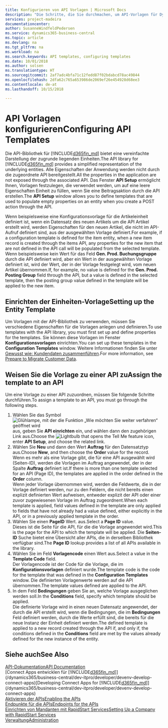 ```yaml
---
title: Konfigurieren von API Vorlagen | Microsoft Docs
description: "Die Schritte, die Sie durchmachen, um API-Vorlagen für Dynamics 365 Business Central zu konfigurieren."
services: project-madeira
documentationcenter: 
author: SusanneWindfeldPedersen
ms.service: dynamics365-business-central
ms.topic: article
ms.devlang: na
ms.tgt_pltfrm: na
ms.workload: na
ms.search.keywords: API templates, configuring templates
ms.date: 10/01/2018
ms.author: solsen
ms.translationtype: HT
ms.sourcegitcommit: 2af7adc4bfa71c12fedd87f02bdabcd78ac49844
ms.openlocfilehash: 2dfa62c765a653986de2069ef26e454928d68ee3
ms.contentlocale: de-at
ms.lasthandoff: 10/15/2018

---
```


# <a name="configuring-api-templates"></a><span data-ttu-id="aacce-103">API Vorlagen konfigurieren</span><span class="sxs-lookup"><span data-stu-id="aacce-103">Configuring API Templates</span></span>
<span data-ttu-id="aacce-104">Die API-Bibliothek für [!INCLUDE[d365fin_md](includes/d365fin_md.md)] bietet eine vereinfachte Darstellung der zugrunde liegenden Einheiten.</span><span class="sxs-lookup"><span data-stu-id="aacce-104">The API library for [!INCLUDE[d365fin_md](includes/d365fin_md.md)] provides a simplified representation of the underlying entities.</span></span> <span data-ttu-id="aacce-105">Alle Eigenschaften der Anwendung werden nicht durch die zugeordnete API bereitgestellt.</span><span class="sxs-lookup"><span data-stu-id="aacce-105">All the properties in the application are not exposed through the associated API.</span></span> <span data-ttu-id="aacce-106">Das Fenster **API Setup** ermöglicht Ihnen, Vorlagen festzulegen, die verwendet werden, um auf eine leere Eigenschaften Einheit zu füllen, wenn Sie eine Beitragsaktion durch die API erstellen.</span><span class="sxs-lookup"><span data-stu-id="aacce-106">The **API Setup** window allows you to define templates that are used to populate empty properties on an entity when you create a POST action through the API.</span></span> 

<span data-ttu-id="aacce-107">Wenn beispielsweise eine Konfigurationsvorlage für die Artikeleinheit definiert ist, wenn ein Datensatz des neuen Artikels um die API Artikel erstellt wird, werden Eigenschaften für den neuen Artikel, die nicht im API-Aufruf definiert sind, aus der ausgewählten Vorlage definiert.</span><span class="sxs-lookup"><span data-stu-id="aacce-107">For example, if a configuration template is defined for the item entity, when a new item record is created through the items API, any properties for the new item that are not defined in the API call will be populated from the selected template.</span></span> <span data-ttu-id="aacce-108">Wenn beispielsweise kein Wert für das Feld **Gen. Prod. Buchungsgruppe** durch die API definiert wird, aber ein Wert in der ausgewählten Vorlage definiert ist, wird der Wert, der in der Vorlage festgelegt wird, vom neuen Artikel übernommen.</span><span class="sxs-lookup"><span data-stu-id="aacce-108">If, for example, no value is defined for the **Gen. Prod. Posting Group** field through the API, but a value is defined in the selected template, then the posting group value defined in the template will be applied to the new item.</span></span> 

## <a name="setting-up-the-entity-template"></a><span data-ttu-id="aacce-109">Einrichten der Einheiten-Vorlage</span><span class="sxs-lookup"><span data-stu-id="aacce-109">Setting up the Entity Template</span></span>
<span data-ttu-id="aacce-110">Um Vorlagen mit der API-Bibliothek zu verwenden, müssen Sie verschiedene Eigenschaften für die Vorlagen anlegen und definieren.</span><span class="sxs-lookup"><span data-stu-id="aacce-110">To use templates with the API library, you must first set up and define properties for the templates.</span></span> <span data-ttu-id="aacce-111">Sie können diese Vorlagen im Fenster **Konfigurationsvorlagen** einrichten.</span><span class="sxs-lookup"><span data-stu-id="aacce-111">You can set up these templates in the **Configuration Templates** window.</span></span> <span data-ttu-id="aacce-112">Weitere Informationen finden Sie unter [Gewusst wie: Kundendaten zusammenführen](admin-use-templates-to-prepare-customer-data-for-migration.md).</span><span class="sxs-lookup"><span data-stu-id="aacce-112">For more information, see [Prepare to Migrate Customer Data](admin-use-templates-to-prepare-customer-data-for-migration.md).</span></span> 

## <a name="assign-the-template-to-an-api"></a><span data-ttu-id="aacce-113">Weisen Sie die Vorlage zu einer API zu</span><span class="sxs-lookup"><span data-stu-id="aacce-113">Assign the template to an API</span></span>

<span data-ttu-id="aacce-114">Um eine Vorlage zu einer API zuzuordnen, müssen Sie folgende Schritte durchführen.</span><span class="sxs-lookup"><span data-stu-id="aacce-114">To assign a template to an API, you must go through the following steps.</span></span>

1. <span data-ttu-id="aacce-115">Wählen Sie das Symbol ![Glühlampe, mit der die Funktion „Wie möchten Sie weiter verfahren“ geöffnet wird](media/ui-search/search_small.png "Wie möchten Sie weiter verfahren?") aus, geben Sie **API einrichten** ein, und wählen dann den zugehörigen Link aus.</span><span class="sxs-lookup"><span data-stu-id="aacce-115">Choose the ![Lightbulb that opens the Tell Me feature](media/ui-search/search_small.png "Tell me what you want to do") icon, enter **API Setup**, and choose the related link.</span></span>
2. <span data-ttu-id="aacce-116">Wählen Sie **Neu** und dann den Wert **Auftrag** für den Datensatztyp aus.</span><span class="sxs-lookup"><span data-stu-id="aacce-116">Choose **New**, and then choose the **Order** value for the record.</span></span>  
<span data-ttu-id="aacce-117">Wenn es mehr als eine Vorlage gibt, die für eine API ausgewählt wird (Seiten-ID), werden die Vorlagen im Auftrag angewendet, der in der Spalte **Auftrag** definiert ist.</span><span class="sxs-lookup"><span data-stu-id="aacce-117">If there is more than one template selected for an API (Page ID), the templates are applied in the order defined in the **Order** column.</span></span>   
<span data-ttu-id="aacce-118">Wenn jeder Vorlage übernommen wird, werden die Feldwerte, die in der Vorlage definiert werden, nur zu den Feldern, die nicht bereits einen explizit definierten Wert aufweisen, entweder explizit der API oder einer zuvor zugewiesenen Vorlage im Auftrag zugeordnent.</span><span class="sxs-lookup"><span data-stu-id="aacce-118">When each template is applied, field values defined in the template are only applied to fields that have not already had a value defined, either explicitly in the API, or in a previously applied template in the order.</span></span> 
3. <span data-ttu-id="aacce-119">Wählen Sie einen **PageID** Wert. aus.</span><span class="sxs-lookup"><span data-stu-id="aacce-119">Select a **Page ID** value.</span></span>  
<span data-ttu-id="aacce-120">Dieses ist die Seite für die API, für die die Vorlage angewendet wird.</span><span class="sxs-lookup"><span data-stu-id="aacce-120">This is the page for the API to which the template will be applied.</span></span> <span data-ttu-id="aacce-121">Die **Seiten-ID**  Suche bietet eine Übersicht aller APIs, die in derselben Bibliothek verfügbar sind.</span><span class="sxs-lookup"><span data-stu-id="aacce-121">The **Page ID** lookup provides a list of all APIs available in the library.</span></span>
4. <span data-ttu-id="aacce-122">Wählen Sie im Feld **Vorlagencode** einen Wert aus.</span><span class="sxs-lookup"><span data-stu-id="aacce-122">Select a value in the **Template Code** field.</span></span>  
<span data-ttu-id="aacce-123">Der Vorlagencode ist der Code für die Vorlage, die im **Konfigurationsvorlagen** definiert wurde.</span><span class="sxs-lookup"><span data-stu-id="aacce-123">The template code is the code for the template that was defined in the **Configuration Templates** window.</span></span> <span data-ttu-id="aacce-124">Die definierten Vorlagenwerte werden auf die API übernommen.</span><span class="sxs-lookup"><span data-stu-id="aacce-124">The template values defined are applied to the API.</span></span> 
5. <span data-ttu-id="aacce-125">In dem Feld **Bedingungen** geben Sie an, welche Vorlage ausgeglichen werden soll.</span><span class="sxs-lookup"><span data-stu-id="aacce-125">In the **Conditions** field, specify which template should be applied.</span></span>  
<span data-ttu-id="aacce-126">Die definierte Vorlage wird in einen neuen Datensatz angewendet, der durch die API erstellt wird, wenn die Bedingungen, die im **Bedingungen** Feld definiert werden, durch die Werte erfüllt sind, die bereits für die neue Instanz der Einheit definiert werden.</span><span class="sxs-lookup"><span data-stu-id="aacce-126">The defined template is applied to a new record created through the API if, and only if, the conditions defined in the **Conditions** field are met by the values already defined for the new instance of the entity.</span></span>

## <a name="see-also"></a><span data-ttu-id="aacce-127">Siehe auch</span><span class="sxs-lookup"><span data-stu-id="aacce-127">See Also</span></span>
[<span data-ttu-id="aacce-128">API-Dokumentation</span><span class="sxs-lookup"><span data-stu-id="aacce-128">API Documentation</span></span>](/dynamics-nav/fin-graph)  
<span data-ttu-id="aacce-129">[Connect Apps entwicklen für [!INCLUDE[d365fin_md](includes/d365fin_md.md)]](/dynamics365/business-central/dev-itpro/developer/devenv-develop-connect-apps)</span><span class="sxs-lookup"><span data-stu-id="aacce-129">[Developing Connect Apps for [!INCLUDE[d365fin_md](includes/d365fin_md.md)]](/dynamics365/business-central/dev-itpro/developer/devenv-develop-connect-apps)</span></span>  
[<span data-ttu-id="aacce-130">Aktivieren der APIs</span><span class="sxs-lookup"><span data-stu-id="aacce-130">Enabling the APIs</span></span>](/dynamics-nav/enabling-apis-for-dynamics-nav)  
[<span data-ttu-id="aacce-131">Endpunkte für die APIs</span><span class="sxs-lookup"><span data-stu-id="aacce-131">Endpoints for the APIs</span></span>](/dynamics-nav/endpoints-apis-for-dynamics)  
[<span data-ttu-id="aacce-132">Einrichten von Mandanten mit RapidStart Services</span><span class="sxs-lookup"><span data-stu-id="aacce-132">Setting Up a Company with RapidStart Services</span></span>](admin-set-up-a-company-with-rapidstart.md)  
[<span data-ttu-id="aacce-133">Verwaltung</span><span class="sxs-lookup"><span data-stu-id="aacce-133">Administration</span></span>](admin-setup-and-administration.md)
